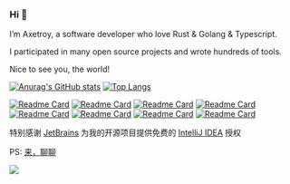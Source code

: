 ### Hi 👋 

I’m Axetroy, a software developer who love Rust & Golang & Typescript.

I participated in many open source projects and wrote hundreds of tools.

Nice to see you, the world!

[![Anurag's GitHub stats](https://github-readme-stats.vercel.app/api?username=axetroy)](https://github.com/anuraghazra/github-readme-stats)
[![Top Langs](https://github-readme-stats.vercel.app/api/top-langs/?username=axetroy&layout=compact)](https://github.com/anuraghazra/github-readme-stats)

[![Readme Card](https://github-readme-stats.vercel.app/api/pin/?username=axetroy&repo=go-server)](https://github.com/axetroy/go-server)
[![Readme Card](https://github-readme-stats.vercel.app/api/pin/?username=axetroy&repo=forward-cli)](https://github.com/axetroy/forward-cli)
[![Readme Card](https://github-readme-stats.vercel.app/api/pin/?username=axetroy&repo=virtual-node-env)](https://github.com/axetroy/virtual-node-env)
[![Readme Card](https://github-readme-stats.vercel.app/api/pin/?username=release-lab&repo=whatchanged)](https://github.com/release-lab/whatchanged)
[![Readme Card](https://github-readme-stats.vercel.app/api/pin/?username=axetroy&repo=fslint)](https://github.com/axetroy/fslint)
[![Readme Card](https://github-readme-stats.vercel.app/api/pin/?username=axetroy&repo=wasm-hasher)](https://github.com/axetroy/wasm-hasher)
[![Readme Card](https://github-readme-stats.vercel.app/api/pin/?username=axetroy&repo=iconfont-componentized)](https://github.com/axetroy/iconfont-componentized)
[![Readme Card](https://github-readme-stats.vercel.app/api/pin/?username=axetroy&repo=anti-redirect)](https://github.com/axetroy/anti-redirect)

特别感谢 [JetBrains](https://www.jetbrains.com/?from=go-server) 为我的开源项目提供免费的 [IntelliJ IDEA](https://www.jetbrains.com/go/?from=go-server) 授权

PS: [来，聊聊](https://github.com/axetroy/axetroy/issues/new)

![](https://komarev.com/ghpvc/?username=axetroy)
